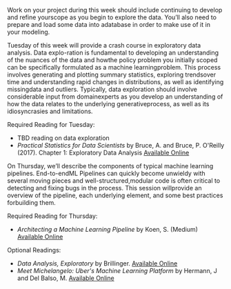 Work on your project during this week should include continuing to develop and refine yourscope as you begin to explore the data. You’ll also need to prepare and load some data into adatabase in order to make use of it in your modeling.

Tuesday of this week will provide a crash course in exploratory data analysis.  Data explo-ration is fundamental to developing an understanding of the nuances of the data and howthe policy problem you initially scoped can be specifically formulated as a machine learningproblem.  This process involves generating and plotting summary statistics, exploring trendsover time and understanding rapid changes in distributions, as well as identifying missingdata and outliers. Typically, data exploration should involve considerable input from domainexperts as you develop an understanding of how the data relates to the underlying generativeprocess, as well as its idiosyncrasies and limitations.

Required Reading for Tuesday:
- TBD reading on data exploration
- *Practical Statistics for Data Scientists* by Bruce, A. and Bruce, P. O'Reilly (2017). Chapter 1: Exploratory Data Analysis [Available Online](https://learning.oreilly.com/library/view/practical-statistics-for/9781491952955/ch01.html#EDA)

On Thursday, we’ll describe the components of typical machine learning pipelines. End-to-endML Pipelines can quickly become unwieldy with several moving pieces and well-structured,modular code is often critical to detecting and fixing bugs in the process.  This session willprovide an overview of the pipeline, each underlying element, and some best practices forbuilding them.

Required Reading for Thursday:
- *Architecting a Machine Learning Pipeline* by Koen, S. (Medium) [Available Online](https://towardsdatascience.com/architecting-a-machine-learning-pipeline-a847f094d1c7)

Optional Readings:
- *Data Analysis, Exploratory* by Brillinger. [Available Online](https://www.stat.berkeley.edu/~brill/Papers/EDASage.pdf)
- *Meet Michelangelo: Uber's Machine Learning Platform* by Hermann, J and Del Balso, M. [Available Online](https://eng.uber.com/michelangelo/)
